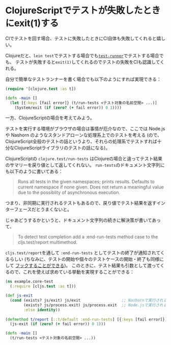 # ClojureScriptでテストが失敗したときにexit(1)する

CIでテストを回す場合、テストに失敗したときにCI自体も失敗してくれると嬉しい。

Clojureだと、`lein test`でテストする場合でも[`test-runner`](https://github.com/cognitect-labs/test-runner)でテストする場合でも、
テストが失敗すると`exit(1)`してくれるのでテストの失敗をCIも認識してくれる。

自分で簡単なテストランナーを書く場合でも以下のようにすれば実現できる：

```clj
(require '[clojure.test :as t])

(defn -main []
  (let [{:keys [fail error]} (t/run-tests <テスト対象の名前空間> ...)]
    (System/exit (if (zero? (+ fail error)) 0 1))))
```

一方、ClojureScriptの場合を考えてみよう。

テストを実行する環境がブラウザの場合は事情が厄介なので、ここでは Node.js や Nashorn のようなスタンドアローンな処理系上でのテストを考える
(ので、ClojureScript全般のテストの話というより、それらの処理系でテストすれば十分なClojureScriptライブラリのテストの話になる)。

ClojureScriptの `clojure.test/run-tests` はClojureの場合と違ってテスト結果のサマリーを戻り値として返してくれない。
`run-tests`のドキュメント文字列にも以下のように書いてある：

>   Runs all tests in the given namespaces; prints results.
>   Defaults to current namespace if none given. Does not return a meaningful
>  value due to the possiblity of asynchronous execution.

つまり、非同期に実行されるテストもあるので、戻り値でテスト結果を返すインターフェースだとうまくないと。

じゃあどうするかというと、ドキュメント文字列の続きに解決策が書いてあって、

> To detect test completion add a :end-run-tests method case to the cljs.test/report multimethod.

`cljs.test/report`を通して `:end-run-tests` としてテストの終了が通知されてくるらしい
(ちなみに、テストの開始や個々のテストケースの開始・終了も同様にして
[フックすることができる](https://github.com/clojure/clojurescript/blob/dab61a6f2d66a6353003724745dd55b0ef93d216/src/main/cljs/cljs/test.cljs#L355-L361))。
このときに、テスト結果も引数として渡ってくるので、これを使えば求めている挙動を実現することができる：

```clj
(ns example.core-test
  (:require [cljs.test :as t]))

(def js-exit
  (cond (exists? js/exit) js/exit                  ;; Nashornで実行される場合
        (exists? js/process.exit) js/process.exit  ;; Node.jsで実行される場合
        :else identity))
  
(defmethod t/report [::t/default :end-run-tests] [{:keys [fail error]}]
  (js-exit (if (zero? (+ fail error)) 0 1)))

(defn -main []
  (t/run-tests <テスト対象の名前空間> ...))
```
